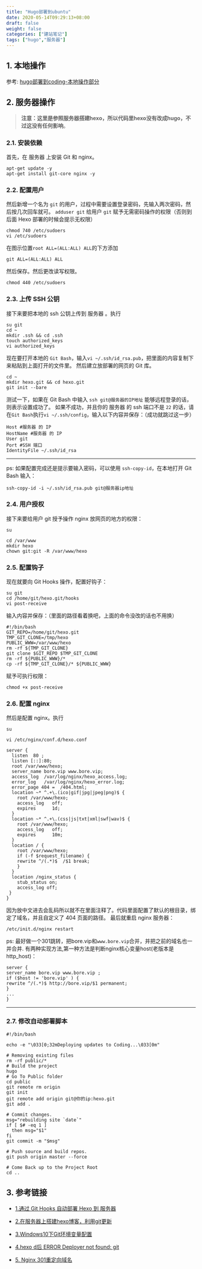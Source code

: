 ```yaml
---
title: "Hugo部署到ubuntu"
date: 2020-05-14T09:29:13+08:00
draft: false
weight: false
categories: ["建站笔记"]
tags: ["hugo","服务器"]
---
```


 ## 1. 本地操作

参考:  [hugo部署到coding-本地操作部分](https://iwyang.gitee.io/post/hugo-install-on-coding-and-gitee/#%E6%9C%AC%E5%9C%B0%E6%93%8D%E4%BD%9C)

## 2. 服务器操作

> **注意：这里是参照服务器搭建hexo，所以代码里hexo没有改成hugo，不过这没有任何影响**。

### 2.1. 安装依赖 ###

首先，在 服务器 上安装 Git 和 nginx。

<!--more-->

```
apt-get update -y
apt-get install git-core nginx -y
```

### 2.2. 配置用户 ###

然后新增一个名为 `git` 的用户，过程中需要设置登录密码，先输入两次密码，然后按几次回车就可。
`adduser git`
给用户 `git` 赋予无需密码操作的权限（否则到后面 Hexo 部署的时候会提示无权限）

```
chmod 740 /etc/sudoers
vi /etc/sudoers
```

在图示位置`root ALL=(ALL:ALL) ALL`的下方添加

```
git ALL=(ALL:ALL) ALL
```

然后保存。然后更改读写权限。

```
chmod 440 /etc/sudoers
```

### 2.3. 上传 SSH 公钥

接下来要把本地的 ssh 公钥上传到 服务器 。执行

```
su git
cd ~
mkdir .ssh && cd .ssh
touch authorized_keys
vi authorized_keys
```

现在要打开本地的 `Git Bash`，输入`vi ~/.ssh/id_rsa.pub`，把里面的内容复制下来粘贴到上面打开的文件里。
然后建立放部署的网页的 Git 库。

```
cd ~
mkdir hexo.git && cd hexo.git
git init --bare
```

测试一下，如果在 Git Bash 中输入 `ssh git@服务器的IP地址` 能够远程登录的话，则表示设置成功了。
如果不成功，并且你的 服务器 的 ssh 端口不是 `22` 的话，请在`Git Bash`执行`vi ~/.ssh/config`，输入以下内容并保存：（成功就跳过这一步）

```
Host #服务器 的 IP
HostName #服务器 的 IP
User git
Port #SSH 端口
IdentityFile ~/.ssh/id_rsa
```

---

ps: 如果配置完成还是提示要输入密码，可以使用 `ssh-copy-id`，在本地打开 Git Bash 输入：

```
ssh-copy-id -i ~/.ssh/id_rsa.pub git@服务器ip地址
```

### 2.4. 用户授权

接下来要给用户 git 授予操作 nginx 放网页的地方的权限：

```
su
```

```
cd /var/www
mkdir hexo
chown git:git -R /var/www/hexo
```

### 2.5. 配置钩子

现在就要向 Git Hooks 操作，配置好钩子：

```
su git
cd /home/git/hexo.git/hooks
vi post-receive
```

输入内容并保存：（里面的路径看着换吧，上面的命令没改的话也不用换）

```
#!/bin/bash
GIT_REPO=/home/git/hexo.git
TMP_GIT_CLONE=/tmp/hexo
PUBLIC_WWW=/var/www/hexo
rm -rf ${TMP_GIT_CLONE}
git clone $GIT_REPO $TMP_GIT_CLONE
rm -rf ${PUBLIC_WWW}/*
cp -rf ${TMP_GIT_CLONE}/* ${PUBLIC_WWW}
```

赋予可执行权限：

```
chmod +x post-receive
```

### 2.6. 配置 nginx

然后是配置 nginx。执行

```
su
```

```
vi /etc/nginx/conf.d/hexo.conf
```

```
server {
  listen  80 ;
  listen [::]:80;
  root /var/www/hexo;
  server_name bore.vip www.bore.vip;
  access_log  /var/log/nginx/hexo_access.log;
  error_log   /var/log/nginx/hexo_error.log;
  error_page 404 =  /404.html;
  location ~* ^.+\.(ico|gif|jpg|jpeg|png)$ {
    root /var/www/hexo;
    access_log   off;
    expires      1d;
  }
  location ~* ^.+\.(css|js|txt|xml|swf|wav)$ {
    root /var/www/hexo;
    access_log   off;
    expires      10m;
  }
  location / {
    root /var/www/hexo;
    if (-f $request_filename) {
    rewrite ^/(.*)$  /$1 break;
    }
  }
  location /nginx_status {
    stub_status on;
    access_log off;
 }
}
```

因为放中文进去会乱码所以就不在里面注释了。代码里面配置了默认的根目录，绑定了域名，并且自定义了 404 页面的路径。
最后就重启 nginx 服务器：

```
/etc/init.d/nginx restart
```

ps: 最好做一个301跳转，把bore.vip和`www.bore.vip`合并，并把之前的域名也一并合并. 有两种实现方法,第一种方法是判断nginx核心变量host(老版本是http_host)：

```
server {
server_name bore.vip www.bore.vip ;
if ($host != 'bore.vip' ) {
rewrite ^/(.*)$ http://bore.vip/$1 permanent;
}
...
}
```

---

### 2.7. 修改自动部署脚本

```
#!/bin/bash

echo -e "\033[0;32mDeploying updates to Coding...\033[0m"

# Removing existing files
rm -rf public/*
# Build the project
hugo
# Go To Public folder
cd public
git remote rm origin
git init
git remote add origin git@你的ip:hexo.git
git add .

# Commit changes.
msg="rebuilding site `date`"
if [ $# -eq 1 ]
  then msg="$1"
fi
git commit -m "$msg"

# Push source and build repos.
git push origin master --force

# Come Back up to the Project Root
cd ..
```

## 3. 参考链接

+ [1.通过 Git Hooks 自动部署 Hexo 到 服务器](https://blog.yizhilee.com/post/deploy-hexo-to-服务器/)

+ [2.在服务器上搭建hexo博客，利用git更新](https://tiktoking.github.io/2016/01/26/hexo/)

+ [3.Windows10下Git环境变量配置](https://www.cnblogs.com/qingmuchuanqi48/p/12052289.html)

+ [4.hexo d后 ERROR Deployer not found: git](https://blog.csdn.net/weixin_36401046/article/details/52940313)

+ [5. Nginx 301重定向域名](https://www.cnblogs.com/benio/archive/2010/08/16/1800584.html)



